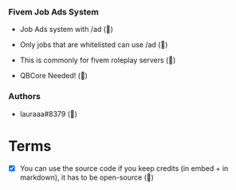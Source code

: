### Fivem Job Ads System 

- Job Ads system with /ad (💎)
- Only jobs that are whitelisted can use /ad (💎)

- This is commonly for fivem roleplay servers (💎)

- QBCore Needed! (💎)

### Authors 
- lauraaa#8379 (💎)

# Terms

- [X] You can use the source code if you keep credits (in embed + in markdown), it has to be open-source (💎)
